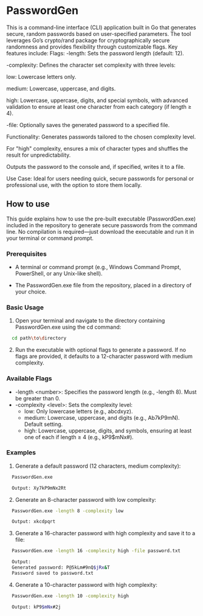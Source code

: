 
# PasswordGen

This is a command-line interface (CLI) application built in Go that generates secure, random passwords based on user-specified parameters. The tool leverages Go’s crypto/rand package for cryptographically secure randomness and provides flexibility through customizable flags. Key features include:
Flags:
-length: Sets the password length (default: 12).

-complexity: Defines the character set complexity with three levels:

low: Lowercase letters only.

medium: Lowercase, uppercase, and digits.

high: Lowercase, uppercase, digits, and special symbols, with advanced validation to ensure at least one character from each category (if length ≥ 4).

-file: Optionally saves the generated password to a specified file.

Functionality:
Generates passwords tailored to the chosen complexity level.

For "high" complexity, ensures a mix of character types and shuffles the result for unpredictability.

Outputs the password to the console and, if specified, writes it to a file.

Use Case: Ideal for users needing quick, secure passwords for personal or professional use, with the option to store them locally.



## How to use

This guide explains how to use the pre-built executable (PasswordGen.exe) included in the repository to generate secure passwords from the command line. No compilation is required—just download the executable and run it in your terminal or command prompt.
### Prerequisites
* A terminal or command prompt (e.g., Windows Command Prompt, PowerShell, or any Unix-like shell).

* The PasswordGen.exe file from the repository, placed in a directory of your choice.

### Basic Usage
1. Open your terminal and navigate to the directory containing PasswordGen.exe using the cd command:
```bash
  cd path\to\directory
```
2. Run the executable with optional flags to generate a password. If no flags are provided, it defaults to a 12-character password with medium complexity.
### Available Flags
* -length \<number\>: Specifies the password length (e.g., -length 8). Must be greater than 0.
* -complexity \<level\>: Sets the complexity level:
    - low: Only lowercase letters (e.g., abcdxyz).
    - medium: Lowercase, uppercase, and digits (e.g., Ab7kP9mN). Default setting.
    - high: Lowercase, uppercase, digits, and symbols, ensuring at least one of each if length ≥ 4 (e.g., kP9$mNx#).
### Examples
1. Generate a default password (12 characters, medium complexity):
```bash
  PasswordGen.exe

  Output: Xy7kP9mNx2Rt
```
2. Generate an 8-character password with low complexity:
```bash
  PasswordGen.exe -length 8 -complexity low

  Output: xkcdpqrt
```
3. Generate a 16-character password with high complexity and save it to a file:
```bash
  PasswordGen.exe -length 16 -complexity high -file password.txt

  Output: 
  Generated password: P@5kLm#9nQ$jRx&T
  Password saved to password.txt
```
4. Generate a 10-character password with high complexity:
```bash
  PasswordGen.exe -length 10 -complexity high

  Output: kP9$mNx#2j
```
